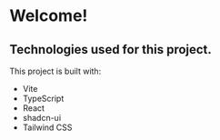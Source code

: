 # Welcome!

## Technologies used for this project.

This project is built with:

- Vite
- TypeScript
- React
- shadcn-ui
- Tailwind CSS

